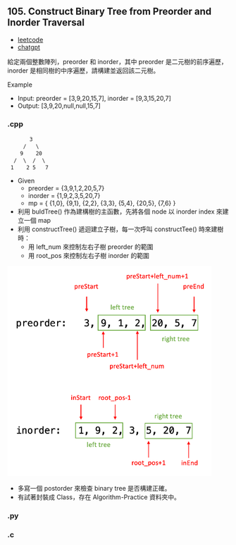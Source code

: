 ## 105. Construct Binary Tree from Preorder and Inorder Traversal
- [leetcode](https://leetcode.com/problems/construct-binary-tree-from-preorder-and-inorder-traversal/description/)
- [chatgpt](https://chat.openai.com/share/bb0d12dd-864d-4911-867c-ef6e365e157c)

給定兩個整數陣列，preorder 和 inorder，其中 preorder 是二元樹的前序遍歷，inorder 是相同樹的中序遍歷，請構建並返回該二元樹。

Example
- Input: preorder = [3,9,20,15,7], inorder = [9,3,15,20,7]
- Output: [3,9,20,null,null,15,7]
### .cpp 
```
       3
     /   \
    9    20
  /  \  /  \
 1    2 5   7
```
- Given
    - preorder = {3,9,1,2,20,5,7}
    - inorder = {1,9,2,3,5,20,7}
    - mp = { {1,0}, {9,1}, {2,2}, {3,3}, {5,4}, {20,5}, {7,6} }
- 利用 buldTree() 作為建構樹的主函數，先將各個 node 以 inorder index 來建立一個 map
- 利用 constructTree() 遞迴建立子樹，每一次呼叫 constructTee() 時來建樹時：
    - 用 left_num 來控制左右子樹 preorder 的範圍
    - 用 root_pos 來控制左右子樹 inorder 的範圍

![ex](/medium/105.%20Construct%20Binary%20Tree%20from%20Preorder%20and%20Inorder%20Traversal/images/example.png)

- 多寫一個 postorder 來檢查 binary tree 是否構建正確。
- 有試著封裝成 Class，存在 Algorithm-Practice 資料夾中。
### .py
### .c